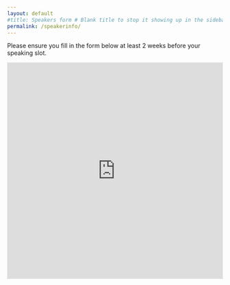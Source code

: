 ```yaml
---
layout: default
#title: Speakers form # Blank title to stop it showing up in the sidebar
permalink: /speakerinfo/
---
```

Please ensure you fill in the form below at least 2 weeks before your speaking slot.

<div style="position: relative; padding-bottom: 100%; height: 0; overflow: hidden;">
    <iframe src="https://docs.google.com/forms/d/e/1FAIpQLScULRFzYL-15nsE5OQpWIWX5cTffyZrsCkG-NAiXf5aGjY1Jg/viewform?usp=sf_link
    " frameborder="0" style="position: absolute; top: 0; left: 0; width: 100%; height: 100%;"></iframe>
</div>


